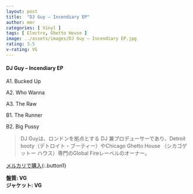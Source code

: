 ```yaml
---
layout: post
title:  "DJ Guy – Incendiary EP"
author: mmr
categories: [ Vinyl ]
tags: [ Electro, Ghetto House ]
image: ../assets/images/DJ Guy – Incendiary EP.jpg
rating: 3.5
v-rating: VG
---
```


#### DJ Guy – Incendiary EP

A1. Bucked Up

A2. Who Wanna

A3. The Raw

B1. The Runner

B2. Big Pussy


> DJ Guyは、ロンドンを拠点とする DJ 兼プロデューサーであり、Detroit booty（デトロイト・ブーティー）やChicago Ghetto House （シカゴゲットー ハウス）専門のGlobal Fireレーベルのオーナー。

[メルカリで購入](https://jp.mercari.com/item/m63316031415){:.button1}

<div class="mt-4 mb-4 d-flex align-items-center">
<strong class="mr-1">盤質: VG</strong>
</div>
<div class="mt-4 mb-4 d-flex align-items-center">
<strong class="mr-1">ジャケット: VG</strong>
</div>
